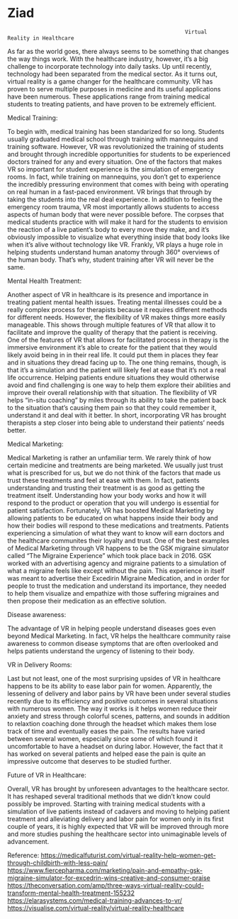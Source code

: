 # Ziad
                                                            Virtual Reality in Healthcare

As far as the world goes, there always seems to be something that changes the way things work. With the healthcare industry, however, it’s a big challenge to incorporate technology into daily tasks. Up until recently, technology had been separated from the medical sector. As it turns out, virtual reality is a game changer for the healthcare community. VR has proven to serve multiple purposes in medicine and its useful applications have been numerous. These applications range from training medical students to treating patients, and have proven to be extremely efficient.
 
 Medical Training:
 
To begin with, medical training has been standarized for so long. Students usually graduated medical school through training with mannequins and training software. However, VR was revolutionized the training of students and brought through incredible opportunities for students to be experienced doctors trained for any and every situation. One of the factors that makes VR so important for student experience is the simulation of emergency rooms. In fact, while training on mannequins, you don’t get to experience the incredibly pressuring environment that comes with being with operating on real human in a fast-paced environment. VR brings that through by taking the students into the real deal experience. In addition to feeling the emergency room trauma, VR most importantly allows students to access aspects of human body that were never possible before. The corpses that medical students practice with will make it hard for the students to envision the reaction of a live patient’s body to every move they make, and it’s obviously impossible to visualize what everything inside that body looks like when it’s alive without technology like VR. Frankly, VR plays a huge role in helping students understand human anatomy through 360° overviews of the human body. That’s why, student training after VR will never be the same.
 
 
 Mental Health Treatment:
 
Another aspect of VR in healthcare is its presence and importance in treating patient mental health issues. Treating mental illnesses could be a really complex process for therapists because it requires different methods for different needs. However, the flexibility of VR makes things more easily manageable. This shows through multiple features of VR that allow it to facilitate and improve the quality of therapy that the patient is receiving. One of the features of VR that allows for facilitated process in therapy is the immersive environment it’s able to create for the patient that they would likely avoid being in in their real life.  It could put them in places they fear and in situations they dread facing up to. The one thing remains, though, is that it’s a simulation and the patient will likely feel at ease that it’s not a real life occurrence. Helping patients endure situations they would otherwise avoid and find challenging is one way to help them explore their abilities and improve their overall relationship with that situation. The flexibility of VR helps “in-situ coaching” by miles through its ability to take the patient back to the situation that’s causing them pain so that they could remember it, understand it and deal with it better. In short, incorporating VR has brought therapists a step closer into being able to understand their patients’ needs better.
 
 
 Medical Marketing:
 
Medical Marketing is rather an unfamiliar term. We rarely think of how certain medicine and treatments are being marketed. We usually just trust what is prescribed for us, but we do not think of the factors that made us trust these treatments and feel at ease with them. In fact, patients understanding and trusting their treatment is as good as getting the treatment itself. Understanding how your body works and how it will respond to the product or operation that you will undergo is essential for patient satisfaction. Fortunately, VR has boosted Medical Marketing by allowing patients to be educated on what happens inside their body and how their bodies will respond to these medications and treatments. Patients experiencing a simulation of what they want to know will earn doctors and the healthcare communites their loyalty and trust.
One of the best examples of Medical Marketing through VR happens to be the GSK migraine simulator called “The Migraine Experience” which took place back in 2016. GSK worked with an advertising agency and migraine patients to a simulation of what a migraine feels like except without the pain. This experience in itself was meant to advertise their Excedirin Migraine Medication, and in order for people to trust the medication and understand its importance, they needed to help them visualize and empathize with those suffering migraines and then propose their medication as an effective solution.
 
 Disease awareness:
 
The advantage of VR in helping people understand diseases goes even beyond Medical Marketing. In fact, VR helps the healthcare community raise awareness to common disease symptoms that are often overlooked and helps patients understand the urgency of listening to their body.
 
 VR in Delivery Rooms:
 
Last but not least, one of the most surprising upsides of VR in healthcare happens to be its ability to ease labor pain for women. Apparently, the lessening of delivery and labor pains by VR have been under several studies recently due to its efficiency and positive outcomes in several situations with numerous women. The way it works is it helps women reduce their anxiety and stress through colorful scenes, patterns, and sounds in addition to relaxtion coaching done through the headset which makes them lose track of time and eventually eases the pain. The results have varied between several women, especially since some of which found it uncomfortable to have a headset on during labor. However, the fact that it has worked on several patients and helped ease the pain is quite an impressive outcome that deserves to be studied further.

 Future of VR in Healthcare:
 
Overall, VR has brought by unforeseen advantages to the healthcare sector. It has reshaped several traditional methods that we didn’t know could possibly be improved. Starting with training medical students with a simulation of live patients instead of cadavers and moving to helping patient treatment and alleviating delivery and labor pain for women only in its first couple of years, it is highly expected that VR will be improved through more and more studies pushing the healthcare sector into unimaginable levels of advancement.
 
Reference:
https://medicalfuturist.com/virtual-reality-help-women-get-through-childbirth-with-less-pain/
https://www.fiercepharma.com/marketing/pain-and-empathy-gsk-migraine-simulator-for-excedrin-wins-creative-and-consumer-praise
https://theconversation.com/amp/three-ways-virtual-reality-could-transform-mental-health-treatment-155232
https://elarasystems.com/medical-training-advances-to-vr/
https://visualise.com/virtual-reality/virtual-reality-healthcare
